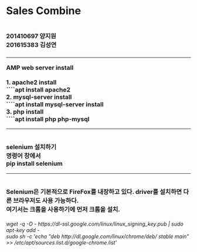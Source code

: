 ﻿<!DOCTYPE html>

<head>
</head>

<body>
<h1>Sales Combine<h1>
<h3>201410697 양지원<br>201615383 김성연<h3><hr>
<p> AMP web server install <br><br>
	1. apache2 install <br>
	````apt install apache2 <br>
	2. mysql-server install <br>
	````apt install mysql-server install <br>
	3. php install <br>
	````apt install php php-mysql <br><hr><br>
	selenium 설치하기 <br>
	명령어 창에서 <br>
	    pip install selenium<br><hr><br>
	Selenium은 기본적으로 FireFox를 내장하고 있다. driver를 설치하면 다른 브라우저도 사용 가능하다.<br>
	여기서는 크롬을 사용하기에 먼저 크롬을 설치.<br>
	<h6>    wget -q -O - https://dl-ssl.google.com/linux/linux_signing_key.pub | sudo apt-key add -<br>
	    sudo sh -c 'echo "deb http://dl.google.com/linux/chrome/deb/ stable main" >> /etc/apt/sources.list.d/google-chrome.list'<br> </h6>
	</p>	
</body>

</html>